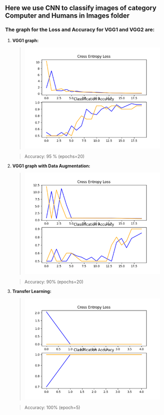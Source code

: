 ## Here we use CNN to classify images of category Computer and Humans in Images folder

###  The graph for the Loss and Accuracy for VGG1 and VGG2 are: 

1. **VGG1 graph:**

    >!['VGG1'](VGG1_plot.png)

    > Accuracy: 95 % (epochs=20)

2. **VGG1 graph with Data Augmentation:**

    >!['VGG2'](VGG_with_Aug_plot.png)

    > Accuracy: 90%  (epochs=20)

3. **Transfer Learning:**

    >!['Transfer'](Transfer_plot.png)

    > Accuracy: 100%  (epoch=5)